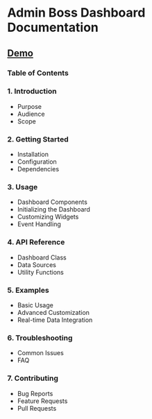 # Admin Boss Dashboard Documentation

## [Demo](https://admin-boss.netlify.app/)

### Table of Contents

### 1. Introduction
   - Purpose
   - Audience
   - Scope

### 2. Getting Started
   - Installation
   - Configuration
   - Dependencies

### 3. Usage
   - Dashboard Components
   - Initializing the Dashboard
   - Customizing Widgets
   - Event Handling

### 4. API Reference
   - Dashboard Class
   - Data Sources
   - Utility Functions

### 5. Examples
   - Basic Usage
   - Advanced Customization
   - Real-time Data Integration

### 6. Troubleshooting
   - Common Issues
   - FAQ

### 7. Contributing
   - Bug Reports
   - Feature Requests
   - Pull Requests

